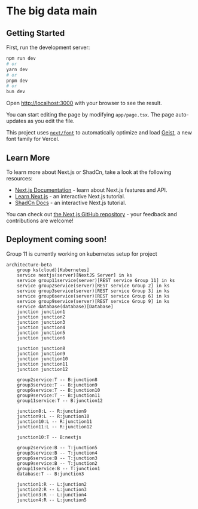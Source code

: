 # The big data main

## Getting Started

First, run the development server:

```bash
npm run dev
# or
yarn dev
# or
pnpm dev
# or
bun dev
```

Open [http://localhost:3000](http://localhost:3000) with your browser to see the result.

You can start editing the page by modifying `app/page.tsx`. The page auto-updates as you edit the file.

This project uses [`next/font`](https://nextjs.org/docs/app/building-your-application/optimizing/fonts) to automatically optimize and load [Geist](https://vercel.com/font), a new font family for Vercel.

## Learn More

To learn more about Next.js or ShadCn, take a look at the following resources:

- [Next.js Documentation](https://nextjs.org/docs) - learn about Next.js features and API.
- [Learn Next.js](https://nextjs.org/learn) - an interactive Next.js tutorial.
- [ShadCn Docs](https://ui.shadcn.com/) - an interactive Next.js tutorial.

You can check out [the Next.js GitHub repository](https://github.com/vercel/next.js) - your feedback and contributions are welcome!

## Deployment coming soon!

Group 11 is currently working on kubernetes setup for project

```mermaid
architecture-beta
    group ks(cloud)[Kubernetes]
    service nextjs(server)[NextJS Server] in ks
    service group11service(server)[REST service Group 11] in ks   
    service group2service(server)[REST service Group 2] in ks   
    service group3service(server)[REST service Group 3] in ks   
    service group6service(server)[REST service Group 6] in ks   
    service group9service(server)[REST service Group 9] in ks   
    service database(database)[Database]
    junction junction1
    junction junction2
    junction junction3
    junction junction4
    junction junction5
    junction junction6

    junction junction8
    junction junction9
    junction junction10
    junction junction11
    junction junction12

    group2service:T -- B:junction8
    group3service:T -- B:junction9
    group6service:T -- B:junction10
    group9service:T -- B:junction11
    group11service:T -- B:junction12

    junction8:L -- R:junction9
    junction9:L -- R:junction10
    junction10:L -- R:junction11
    junction11:L -- R:junction12

    junction10:T -- B:nextjs

    group2service:B -- T:junction5
    group3service:B -- T:junction4
    group6service:B -- T:junction3
    group9service:B -- T:junction2
    group11service:B -- T:junction1
    database:T -- B:junction3

    junction1:R -- L:junction2
    junction2:R -- L:junction3
    junction3:R -- L:junction4
    junction4:R -- L:junction5
```


